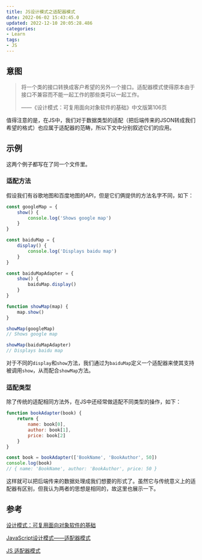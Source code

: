 ```yaml
---
title: JS设计模式之适配器模式
date: 2022-06-02 15:43:45.0
updated: 2022-12-10 20:05:28.486
categories: 
- Learn
tags: 
- JS
---
```


## 意图

> 将一个类的接口转换成客户希望的另外一个接口。适配器模式使得原本由于接口不兼容而不能一起工作的那些类可以一起工作。
>
> ——《设计模式：可复用面向对象软件的基础》中文版第106页

值得注意的是，在JS中，我们对于数据类型的适配（把后端传来的JSON转成我们希望的格式）也应属于适配器的范畴，所以下文中分别叙述它们的应用。

## 示例

这两个例子都写在了同一个文件里。

### 适配方法

假设我们有谷歌地图和百度地图的API，但是它们俩提供的方法名字不同，如下：

```js
const googleMap = {
    show() {
        console.log('Shows google map')
    }
}

const baiduMap = {
    display() {
        console.log('Displays baidu map')
    }
}

const baiduMapAdapter = {
    show() {
        baiduMap.display()
    }
}

function showMap(map) {
    map.show()
}

showMap(googleMap)
// Shows google map

showMap(baiduMapAdapter)
// Displays baidu map
```

对于不同的`display`和`show`方法，我们通过为`baiduMap`定义一个适配器来使其支持被调用`show`，从而配合`showMap`方法。

### 适配类型

除了传统的适配相同方法外，在JS中还经常做适配不同类型的操作，如下：

```js
function bookAdapter(book) {
    return {
        name: book[0],
        author: book[1],
        price: book[2]
    }
}

const book = bookAdapter(['BookName', 'BookAuthor', 50])
console.log(book)
// { name: 'BookName', author: 'BookAuthor', price: 50 }
```

这样就可以把后端传来的数据处理成我们想要的形式了。虽然它与传统意义上的适配器有区别，但我认为两者的思想是相同的，故这里也展示一下。

## 参考

[设计模式：可复用面向对象软件的基础](https://book.douban.com/subject/34262305/)

[JavaScript设计模式——适配器模式](https://www.cnblogs.com/dengyao-blogs/p/11703049.html)

[JS 适配器模式](https://segmentfault.com/a/1190000012436538)